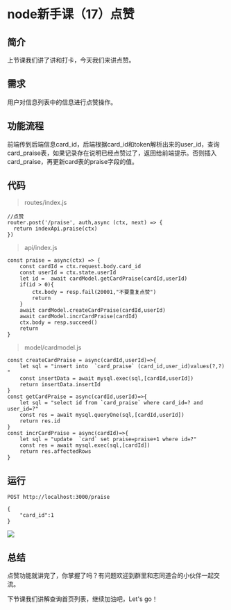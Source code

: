 # node新手课（17）点赞

## 简介
上节课我们讲了讲和打卡，今天我们来讲点赞。
## 需求
用户对信息列表中的信息进行点赞操作。
## 功能流程
前端传到后端信息card_id，后端根据card_id和token解析出来的user_id，查询card_praise表，如果记录存在说明已经点赞过了，返回给前端提示。否则插入card_praise，再更新card表的praise字段的值。
## 代码
>routes/index.js
```
//点赞
router.post('/praise', auth,async (ctx, next) => {
  return indexApi.praise(ctx)
})
```
>api/index.js
```
const praise = async(ctx) => {
    const cardId = ctx.request.body.card_id
    const userId = ctx.state.userId
    let id =  await cardModel.getCardPraise(cardId,userId)
    if(id > 0){
        ctx.body = resp.fail(20001,"不要重复点赞")
        return
    }
    await cardModel.createCardPraise(cardId,userId)
    await cardModel.incrCardPraise(cardId)
    ctx.body = resp.succeed()
    return
}
```
>model/cardmodel.js
```
const createCardPraise = async(cardId,userId)=>{
    let sql = "insert into  `card_praise` (card_id,user_id)values(?,?) "
    const insertData = await mysql.exec(sql,[cardId,userId]) 
    return insertData.insertId
}
const getCardPraise = async(cardId,userId)=>{
    let sql = "select id from `card_praise` where card_id=? and user_id=?"
    const res = await mysql.queryOne(sql,[cardId,userId]) 
    return res.id
}
const incrCardPraise = async(cardId)=>{
    let sql = "update  `card` set praise=praise+1 where id=?"
    const res = await mysql.exec(sql,[cardId]) 
    return res.affectedRows
}
```

## 运行
```
POST http://localhost:3000/praise

{
    "card_id":1
}
```
![](https://cdn.guojiang.club/Fo6qftIGMQq8uM7ANRdWs9Kskow5)
## 总结
点赞功能就讲完了，你掌握了吗？有问题欢迎到群里和志同道合的小伙伴一起交流。

下节课我们讲解查询首页列表，继续加油吧，Let's go！
